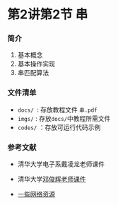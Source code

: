 # 第2讲第2节 串

### 简介

1. 基本概念
2. 基本操作实现
3. 串匹配算法

### 文件清单

- `docs/ `: 存放教程文件 `串.pdf`
- `imgs/` : 存放`docs/`中教程所需文件
- `codes/` ：存放可运行代码示例

### 参考文献

- 清华大学电子系戴凌龙老师课件

- 清华大学[邓俊辉老师课件](https://dsa.cs.tsinghua.edu.cn/~deng/ds/dsacpp/index.htm)

- [一些网络资源](https://www.cnblogs.com/yjbjingcha/p/6905988.html)

  

  

  

  
